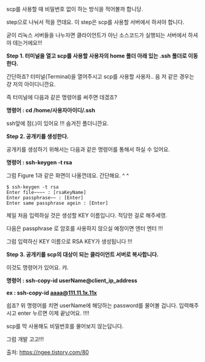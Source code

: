 scp를 사용할 때 비밀번호 없이 하는 방식을 적어볼까 합니당.

step으로 나눠서 적을 껀데요. 이 step은 scp를 사용할 서버에서 하셔야 합니다.

굳이 리눅스 서버들을 나누자면 클라이언트가 아닌 소스코드가 실행되는 서버에서 하셔야 데는거에요!!! 



**Step 1. 터미널을 열고 scp를 사용할 사용자의 home 폴더 아래 있는 .ssh 폴더로 이동한다.**

간단하죠? 터미널(Terminal)을 열어주시고 scp를 사용할 사용자.. 음 저 같은 경우는 걍 저의 아이디니깐요.

즉 터미널에 다음과 같은 명령어를 써주면 데겠죠?

**명령어 : cd /home/사용자아이디/.ssh** 

ssh앞에 점(.)이 있어요 !!! 숨겨진 폴더니깐요. 

**Step 2. 공개키를 생성한다.**

공개키를 생성하기 위해서는 다음과 같은 명령어를 통해서 하실 수 있어요.

**명령어 : ssh-keygen -t rsa**

그럼 Figure 1과 같은 화면이 나올껀데요. 간단해요. ^ ^ 

``` command
$ ssh-keygen -t rsa
Enter file~~~~ : [rsaKeyName]
Enter passphrase~~ : [Enter]
Enter same passphrase agein : [Enter]

```



제일 처음 입력하실 것은 생성할 KEY 이름입니다. 적당한 걸로 해주세영.

다음은 passphrase 로 암호를 사용하지 않으실 예정이면 엔터 엔터 !!! 

그럼 입력하신 KEY 이름으로 RSA KEY가 생성됩니다 !!! 



**Step 3. 공개키를 scp의 대상이 되는 클라이언트 서버로 복사합니다.**



이것도 명령어가 있어요. 캬.



**명령어 : ssh-copy-id userName@client_ip_address**

  **ex  : ssh-copy-id aaaa@111.11.1x.11x**



쉽죠? 위 명령어를 치면 userName에 해당하는 password를 물어볼 겁니다. 입력해주시고 enter 누르면 이제 끝났어요. !!!!



scp를 막 사용해도 비밀번호를 물어보지 않는답니다.



그럼 개발 고고!!!



출처: https://ngee.tistory.com/80